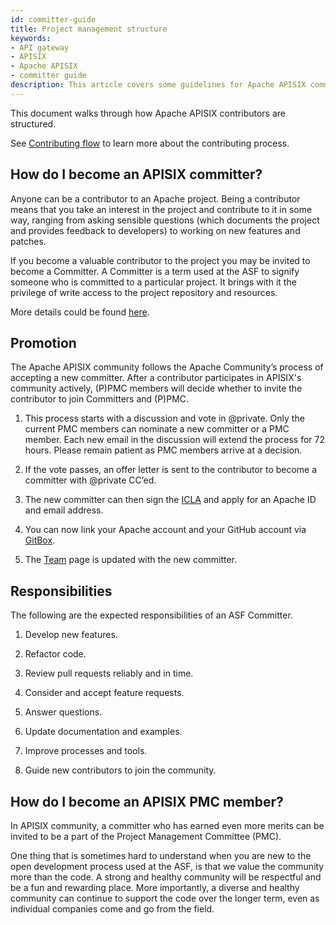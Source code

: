 ```yaml
---
id: committer-guide
title: Project management structure
keywords:
- API gateway
- APISIX
- Apache APISIX
- committer guide
description: This article covers some guidelines for Apache APISIX committers. It walks through the type of contributions and the contributor ladder and how contributors can become committers and then PMC members.
---
```


This document walks through how Apache APISIX contributors are structured.

See [Contributing flow](/docs/general/contributor-guide/) to learn more about the contributing process.

## How do I become an APISIX committer?

Anyone can be a contributor to an Apache project. Being a contributor means that you take an interest in the project and contribute to it in some way, ranging from asking sensible questions (which documents the project and provides feedback to developers) to working on new features and patches.

If you become a valuable contributor to the project you may be invited to become a Committer. A Committer is a term used at the ASF to signify someone who is committed to a particular project. It brings with it the privilege of write access to the project repository and resources.

More details could be found [here](https://community.apache.org/contributors/).

## Promotion

The Apache APISIX community follows the Apache Community’s process of accepting a new committer. After a contributor participates in APISIX's community actively, (P)PMC members will decide whether to invite the contributor to join Committers and (P)PMC.

1. This process starts with a discussion and vote in @private. Only the current PMC members can nominate a new committer or a PMC member. Each new email in the discussion will extend the process for 72 hours. Please remain patient as PMC members arrive at a decision.

2. If the vote passes, an offer letter is sent to the contributor to become a committer with @private CC’ed.

3. The new committer can then sign the [ICLA](https://www.apache.org/licenses/contributor-agreements.html#clas) and apply for an Apache ID and email address.

4. You can now link your Apache account and your GitHub account via [GitBox](https://gitbox.apache.org/setup/).

5. The [Team](/team) page is updated with the new committer.

## Responsibilities

The following are the expected responsibilities of an ASF Committer.

1. Develop new features.

2. Refactor code.

3. Review pull requests reliably and in time.

4. Consider and accept feature requests.

5. Answer questions.

6. Update documentation and examples.

7. Improve processes and tools.

8. Guide new contributors to join the community.

## How do I become an APISIX PMC member?

In APISIX community, a committer who has earned even more merits can be invited to be a part of the Project Management Committee (PMC).

One thing that is sometimes hard to understand when you are new to the open development process used at the ASF, is that we value the community more than the code. A strong and healthy community will be respectful and be a fun and rewarding place. More importantly, a diverse and healthy community can continue to support the code over the longer term, even as individual companies come and go from the field.
